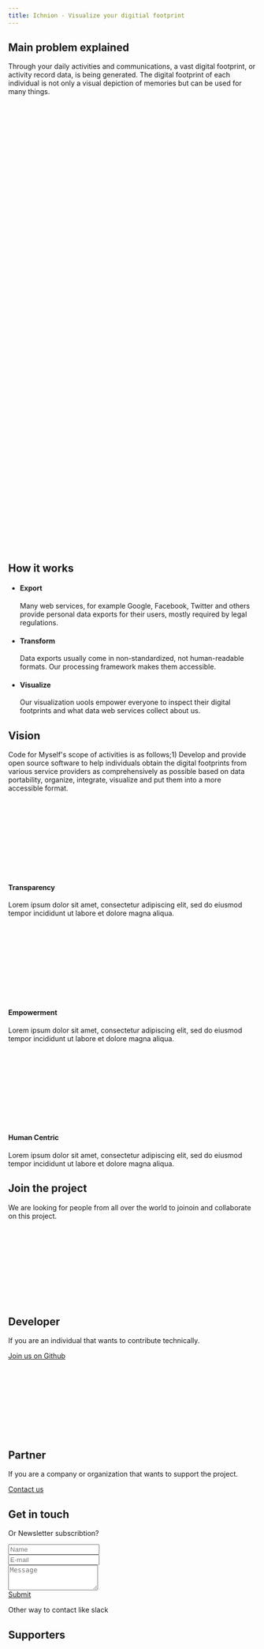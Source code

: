 ```yaml
---
title: Ichnion - Visualize your digitial footprint
---
```


<div id="about" class="text-dark">
  <div class="container pt-5">
    <div class="row pb-3 d-flex flex-wrap align-items-center">
      <div class="col-sm m-4">
        <h2 class="py-3">Main problem explained</h2>
        <p>Through your daily activities and communications, a vast digital footprint, or activity record data, is being generated. The digital footprint of each individual is not only a visual depiction of memories but can be used for many things.</p>
      </div>
      <div class="col-sm bg-light m-4 text-center" style="padding-top:150px;padding-bottom:150px;">
        <svg class="feather feather-large text-info align-middle"><use xlink:href="/elements/feather-sprite.svg#image"/></svg>
      </div>
    </div>
  </div>
</div>

<div class="text-dark">
  <div class="container py-5">
    <div class="row pb-3 d-flex flex-wrap align-items-center">
      <div class="col-sm bg-light m-4 text-center" style="padding-top:150px;padding-bottom:150px;">
        <svg class="feather feather-large text-info align-middle"><use xlink:href="/elements/feather-sprite.svg#image"/></svg>
      </div>
      <div class="col-sm m-4">
        <h2 class="py-3">How it works</h2>
        <ul class="list-unstyled">
          <li>
            <h4>Export</h4>
            <p>Many web services, for example Google, Facebook, Twitter and others provide personal data exports for their users, mostly required by
legal regulations.</p>
          </li>
          <li>
            <h4>Transform</h4>
            <p>Data exports usually come in non-standardized, not human-readable formats. Our processing framework makes them accessible.</p>
          </li>
          <li>
            <h4>Visualize</h4>
            <p>Our visualization uools empower everyone to inspect their digital footprints and what data web services collect about us.</p>
          </li>
        </ul>
      </div>
    </div>
</div>

<div id="vision" class="bg-light text-dark">
  <div class="container pt-5 pb-4">
    <div class="row">
      <div class="col-lg-8 offset-lg-2">
        <h2 class="display-4 py-3 text-center">Vision</h2>
        <p class="">Code for Myself's scope of activities is as follows;1) Develop and provide open source software to help individuals obtain the digital footprints from various service providers as comprehensively as possible based on data portability, organize, integrate, visualize and put them into a more accessible format.</p>
      </div>
    </div>
    <div class="row mt-4">
      <div class="col-sm p-4 text-center">
        <svg class="feather feather-large text-info"><use xlink:href="/elements/feather-sprite.svg#check-circle"/></svg>
        <h4 class="py-3">Transparency</h4>
        <p class="text-left">Lorem ipsum dolor sit amet, consectetur adipiscing elit, sed do eiusmod tempor incididunt ut labore et dolore magna
  aliqua.</p>
      </div>
      <div class="col-sm p-4 text-center">
        <svg class="feather feather-large text-info"><use xlink:href="/elements/feather-sprite.svg#check-circle"/></svg>
        <h4 class="py-3">Empowerment</h4>
        <p class="text-left">Lorem ipsum dolor sit amet, consectetur adipiscing elit, sed do eiusmod tempor incididunt ut labore et dolore magna
  aliqua.</p>
      </div>
      <div class="col-sm p-4 text-center">
        <svg class="feather feather-large text-info"><use xlink:href="/elements/feather-sprite.svg#check-circle"/></svg>
        <h4 class="py-3">Human Centric</h4>
        <p class="text-left">Lorem ipsum dolor sit amet, consectetur adipiscing elit, sed do eiusmod tempor incididunt ut labore et dolore magna
  aliqua.</p>
      </div>
    </div>
  </div>
</div>

<div id="join" class="text-dark">
  <div class="container py-5">
    <div class="row py-4">
      <div class="col text-center">
        <h2 class="py-3">Join the project</h2>
        <p class="">We are looking for people from all over the world to joinoin and collaborate on this project.</p>
      </div>
    </div>
    <div class="row py-4">
      <div class="col-sm text-center bg-light p-5">
        <svg class="feather feather-large text-info"><use xlink:href="/elements/feather-sprite.svg#image"/></svg>
        <h2 class="pt-3">Developer</h2>
        <p class="px-5">If you are an individual that wants to contribute technically.</p>
        <a class="btn btn-info btn-normal" href="https://github.com/code4myself" role="button">Join us on Github</a>
      </div>
      <div class="col-sm text-center border border-light p-5" style="border-width:2px !important;">
        <svg class="feather feather-large text-info"><use xlink:href="/elements/feather-sprite.svg#image"/></svg>
        <h2 class="pt-3">Partner</h2>
        <p class="px-5">If you are a company or organization that wants to support the project.</p>
        <a class="btn btn-info btn-normal" href="#contact" role="button">Contact us</a>
      </div>
      </div>
    </div>
  </div>
</div>

<div id="contact" class="bg-light text-dark">
  <div class="container py-5">
    <div class="row">
      <div class="col text-center">
        <h2 class="py-3">Get in touch</h2>
        <p>Or Newsletter subscribtion?</p>
      </div>
    </div>
    <div class="row">
      <div class="col-sm m-4">
        <form>
          <div class="form-group">
            <input type="text" class="form-control p-4" placeholder="Name">
          </div>
          <div class="form-group">
            <input type="email" class="form-control p-4" placeholder="E-mail">
          </div>
          <div class="form-group">
            <textarea class="form-control p-4" placeholder="Message" rows="3"></textarea>
          </div>
          <a class="btn btn-info btn-block btn-normal" href="#contact" role="button">Submit</a>
        </form>
      </div>
      <div class="col-sm m-4 text-center border border-info" style="border-width:2px !important;">
        <p class="text-info p-5">Other way to contact like slack</p>
      </div>
      </div>
    </div>
  </div>
</div>

<div class="text-dark">
  <div class="container py-5">
    <div class="row">
      <div class="col">
        <h2 class="py-3">Supporters</h2>
      </div>
    </div>
  </div>
</div>
